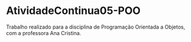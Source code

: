 # AtividadeContinua05-POO
Trabalho realizado para a disciplina de Programação Orientada a Objetos, com a professora Ana Cristina.
